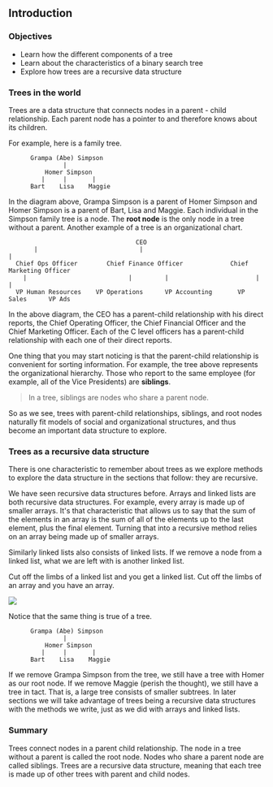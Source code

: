 ## Introduction

### Objectives
- Learn how the different components of a tree
- Learn about the characteristics of a binary search tree
- Explore how trees are a recursive data structure

### Trees in the world

Trees are a data structure that connects nodes in a parent - child relationship.  Each parent node has a pointer to and therefore knows about its children.  

For example, here is a family tree.

```text
      Grampa (Abe) Simpson
               |      
          Homer Simpson
         |     |       |
      Bart    Lisa    Maggie
```

In the diagram above, Grampa Simpson is a parent of Homer Simpson and Homer Simpson is a parent of Bart, Lisa and Maggie.  Each individual in the Simpson family tree is a node.  The **root node** is the only node in a tree without a parent.  Another example of a tree is an organizational chart.

```text
                                   CEO
       |                            |                                 |
  Chief Ops Officer        Chief Finance Officer             Chief Marketing Officer
    |                            |         |                        |        |
  VP Human Resources    VP Operations      VP Accounting       VP Sales      VP Ads

```

In the above diagram, the CEO has a parent-child relationship with his direct reports, the Chief Operating Officer, the Chief Financial Officer and the Chief Marketing Officer.  Each of the C level officers has a parent-child relationship with each one of their direct reports.  

One thing that you may start noticing is that the parent-child relationship is convenient for sorting information.  For example, the tree above represents the organizational hierarchy.  Those who report to the same employee (for example, all of the Vice Presidents) are **siblings**.   

> In a tree, siblings are nodes who share a parent node.

So as we see, trees with parent-child relationships, siblings, and root nodes naturally fit models of social and organizational structures, and thus become an important data structure to explore.

### Trees as a recursive data structure

There is one characteristic to remember about trees as we explore methods to explore the data structure in the sections that follow: they are recursive.  

We have seen recursive data structures before.  Arrays and linked lists are both recursive data structures.  For example, every array is made up of smaller arrays.  It's that characteristic that allows us to say that the sum of the elements in an array is the sum of all of the elements up to the last element, plus the final element.  Turning that into a recursive method relies on an array being made up of smaller arrays.  

Similarly linked lists also consists of linked lists.  If we remove a node from a linked list, what we are left with is another linked list.

Cut off the limbs of a linked list and you get a linked list.  Cut off the limbs of an array and you have an array.

![](https://s3.amazonaws.com/learn-verified/montypython.gif)

Notice that the same thing is true of a tree.

```text
      Grampa (Abe) Simpson
               |      
          Homer Simpson
         |     |       |
      Bart    Lisa    Maggie
```

If we remove Grampa Simpson from the tree, we still have a tree with Homer as our root node.  If we remove Maggie (perish the thought), we still have a tree in tact.  That is, a large tree consists of smaller subtrees.  In later sections we will take advantage of trees being a recursive data structures with the methods we write, just as we did with arrays and linked lists.

### Summary

Trees connect nodes in a parent child relationship.  The node in a tree without a parent is called the root node.  Nodes who share a parent node are called siblings.  Trees are a recursive data structure, meaning that each tree is made up of other trees with parent and child nodes.  
